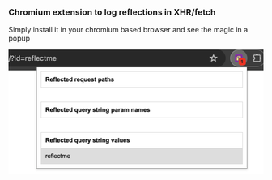 ### Chromium extension to log reflections in XHR/fetch

Simply install it in your chromium based browser and see the magic in a popup

![logger popup](./logger.png)
